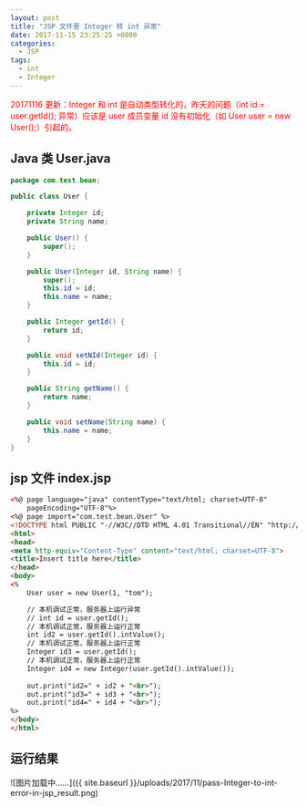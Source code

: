```yaml
---
layout: post
title: "JSP 文件里 Integer 转 int 异常"
date: 2017-11-15 23:25:25 +0800
categories:
  - JSP
tags:
  - int
  - Integer
---
```


<font color="red">20171116 更新：Integer 和 int 是自动类型转化的，昨天的问题（int id = user.getId(); 异常）应该是 user 成员变量 id 没有初始化（如 User user = new User();）引起的。</font>

## Java 类 User.java

```java
package com.test.bean;

public class User {

	private Integer id;
	private String name;

	public User() {
		super();
	}

	public User(Integer id, String name) {
		super();
		this.id = id;
		this.name = name;
	}

	public Integer getId() {
		return id;
	}

	public void setNId(Integer id) {
		this.id = id;
	}

	public String getName() {
		return name;
	}

	public void setName(String name) {
		this.name = name;
	}
}
```
<!-- more -->

## jsp 文件 index.jsp

``` html
<%@ page language="java" contentType="text/html; charset=UTF-8"
    pageEncoding="UTF-8"%>
<%@ page import="com.test.bean.User" %>  
<!DOCTYPE html PUBLIC "-//W3C//DTD HTML 4.01 Transitional//EN" "http://www.w3.org/TR/html4/loose.dtd">
<html>
<head>
<meta http-equiv="Content-Type" content="text/html; charset=UTF-8">
<title>Insert title here</title>
</head>
<body>
<%
	User user = new User(1, "tom");

	// 本机调试正常，服务器上运行异常
	// int id = user.getId();
	// 本机调试正常，服务器上运行正常
	int id2 = user.getId().intValue();
	// 本机调试正常，服务器上运行正常
	Integer id3 = user.getId();
	// 本机调试正常，服务器上运行正常
	Integer id4 = new Integer(user.getId().intValue());
	
	out.print("id2=" + id2 + "<br>");
	out.print("id3=" + id3 + "<br>");
	out.print("id4=" + id4 + "<br>");
%>
</body>
</html>
```

## 运行结果

![图片加载中......]({{ site.baseurl }}/uploads/2017/11/pass-Integer-to-int-error-in-jsp_result.png)
